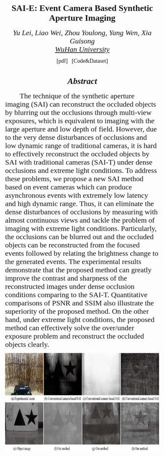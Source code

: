 <p><h1 style="font-family:Times New Roman" align = "center">SAI-E: Event Camera Based Synthetic Aperture Imaging </h1></p>
<p><div style="font-family:Times New Roman" align = "center"><font size="5"><i>Yu Lei, Liao Wei, Zhou Youlong, Yang Wen, Xia Guisong</i></font></div>
<div style="font-family:Times New Roman" align = "center"><font size ="5"><i> <a href="https://en.whu.edu.cn/">WuHan University</a></i></font></div></p>
<div style="font-family:Times New Roman" align = "center"><font size=4>[pdf] &nbsp;&nbsp;[Code&Dataset] </font></div>
<p><h1 style="font-family:Times New Roman" align="center"><i> Abstract </i> </h1></p>
<p><div style="font-family:Times New Roman" align="left">  <font size="5">  &nbsp; &nbsp; &nbsp; &nbsp; The technique of the synthetic aperture imaging (SAI)
can reconstruct the occluded objects by blurring out the occlusions
through multi-view exposures, which is equivalent to imaging with
the large aperture and low depth of field. However, due to the very
dense disturbances of occlusions and low dynamic range of
traditional cameras, it is hard to effectively reconstruct the
occluded objects by SAI with traditional cameras (SAI-T) under dense
occlusions and extreme light conditions. To address these problems,
we propose a new SAI method based on event cameras which can produce
asynchronous events with extremely low latency and high dynamic
range. Thus, it can eliminate the dense disturbances of occlusions
by measuring with almost continuous views and tackle the problem of
imaging with extreme light conditions. Particularly, the occlusions
can be blurred out and the occluded objects can be reconstructed
from the focused events followed by relating the brightness change
to the generated events. The experimental results demonstrate that
the proposed method can greatly improve the contrast and sharpness
of the reconstructed images under dense occlusion conditions
comparing to the SAI-T. Quantitative comparisons of PSNR and SSIM
also illustrate the superiority of the proposed method. On the other
hand, under extreme light conditions, the proposed method can
effectively solve the over/under exposure problem and reconstruct
the occluded objects clearly.</font></div></p>
<p><img src="https://github.com/smjsc/SAI/blob/main/img/highlight_forweb.png" alt="figure1" width="800" height="320"></p>
